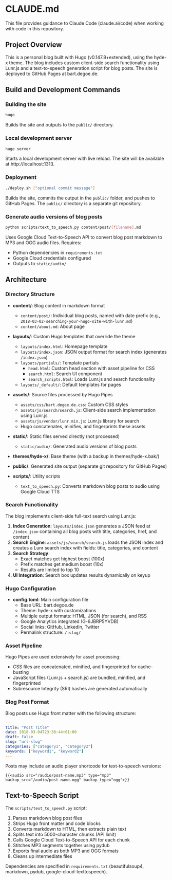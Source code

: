 # CLAUDE.md

This file provides guidance to Claude Code (claude.ai/code) when working with code in this repository.

## Project Overview

This is a personal blog built with Hugo (v0.147.8+extended), using the hyde-x theme. The blog includes custom client-side search functionality using Lunr.js and a text-to-speech generation script for blog posts. The site is deployed to GitHub Pages at bart.degoe.de.

## Build and Development Commands

### Building the site
```bash
hugo
```
Builds the site and outputs to the `public/` directory.

### Local development server
```bash
hugo server
```
Starts a local development server with live reload. The site will be available at http://localhost:1313.

### Deployment
```bash
./deploy.sh ["optional commit message"]
```
Builds the site, commits the output in the `public/` folder, and pushes to GitHub Pages. The `public/` directory is a separate git repository.

### Generate audio versions of blog posts
```bash
python scripts/text_to_speech.py content/post/[filename].md
```
Uses Google Cloud Text-to-Speech API to convert blog post markdown to MP3 and OGG audio files. Requires:
- Python dependencies in `requirements.txt`
- Google Cloud credentials configured
- Outputs to `static/audio/`

## Architecture

### Directory Structure

- **content/**: Blog content in markdown format
  - `content/post/`: Individual blog posts, named with date prefix (e.g., `2018-03-02-searching-your-hugo-site-with-lunr.md`)
  - `content/about.md`: About page

- **layouts/**: Custom Hugo templates that override the theme
  - `layouts/index.html`: Homepage template
  - `layouts/index.json`: JSON output format for search index (generates `/index.json`)
  - `layouts/partials/`: Template partials
    - `head.html`: Custom head section with asset pipeline for CSS
    - `search.html`: Search UI component
    - `search_scripts.html`: Loads Lunr.js and search functionality
  - `layouts/_default/`: Default templates for pages

- **assets/**: Source files processed by Hugo Pipes
  - `assets/css/bart.degoe.de.css`: Custom CSS styles
  - `assets/js/search/search.js`: Client-side search implementation using Lunr.js
  - `assets/js/vendor/lunr.min.js`: Lunr.js library for search
  - Hugo concatenates, minifies, and fingerprints these assets

- **static/**: Static files served directly (not processed)
  - `static/audio/`: Generated audio versions of blog posts

- **themes/hyde-x/**: Base theme (with a backup in themes/hyde-x.bak/)

- **public/**: Generated site output (separate git repository for GitHub Pages)

- **scripts/**: Utility scripts
  - `text_to_speech.py`: Converts markdown blog posts to audio using Google Cloud TTS

### Search Functionality

The blog implements client-side full-text search using Lunr.js:

1. **Index Generation**: `layouts/index.json` generates a JSON feed at `/index.json` containing all blog posts with title, categories, href, and content
2. **Search Engine**: `assets/js/search/search.js` loads the JSON index and creates a Lunr search index with fields: title, categories, and content
3. **Search Strategy**:
   - Exact matches get highest boost (100x)
   - Prefix matches get medium boost (10x)
   - Results are limited to top 10
4. **UI Integration**: Search box updates results dynamically on keyup

### Hugo Configuration

- **config.toml**: Main configuration file
  - Base URL: bart.degoe.de
  - Theme: hyde-x with customizations
  - Multiple output formats: HTML, JSON (for search), and RSS
  - Google Analytics integrated (G-6JBRP5YVDB)
  - Social links: GitHub, LinkedIn, Twitter
  - Permalink structure: `/:slug/`

### Asset Pipeline

Hugo Pipes are used extensively for asset processing:
- CSS files are concatenated, minified, and fingerprinted for cache-busting
- JavaScript files (Lunr.js + search.js) are bundled, minified, and fingerprinted
- Subresource Integrity (SRI) hashes are generated automatically

### Blog Post Format

Blog posts use Hugo front matter with the following structure:
```yaml
---
title: "Post Title"
date: 2018-03-04T23:38:44+01:00
draft: false
slug: "url-slug"
categories: ["category1", "category2"]
keywords: ["keyword1", "keyword2"]
---
```

Posts may include an audio player shortcode for text-to-speech versions:
```
{{<audio src="/audio/post-name.mp3" type="mp3" backup_src="/audio/post-name.ogg" backup_type="ogg">}}
```

## Text-to-Speech Script

The `scripts/text_to_speech.py` script:
1. Parses markdown blog post files
2. Strips Hugo front matter and code blocks
3. Converts markdown to HTML, then extracts plain text
4. Splits text into 5000-character chunks (API limit)
5. Calls Google Cloud Text-to-Speech API for each chunk
6. Stitches MP3 segments together using pydub
7. Exports final audio as both MP3 and OGG formats
8. Cleans up intermediate files

Dependencies are specified in `requirements.txt` (beautifulsoup4, markdown, pydub, google-cloud-texttospeech).
